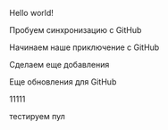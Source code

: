 Hello world!

Пробуем синхронизацию с  GitHub

Начинаем наше приключение с GitHub

Сделаем еще добавления

Еще обновления для GitHub

11111

тестируем пул
